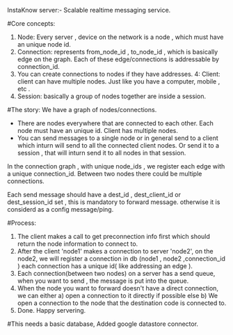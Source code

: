 InstaKnow server:-   Scalable realtime messaging service. 

#Core concepts:
1.  Node: Every server , device on the network  is a node , which must have an unique node id.
2.  Connection:  represents from_node_id  , to_node_id , which is basically edge on the graph. Each of these edge/connections is addressable by connection_id.
3.  You can create connections to nodes if they have addresses.
4:  Client: client can have multiple nodes. Just like you have a computer, mobile , etc .
5.  Session: basically a group of nodes together are inside a session.

#The story:
We have a graph of nodes/connections.

- There are nodes everywhere that are connected to each other. Each node must have an unique id. Client has multiple nodes.
- You can send messages to a single node or in general send to a client which inturn will send to all the connected client nodes. Or send it to a session , that will inturn send it to all nodes in that session.

In the connection graph , with unique node_ids , we register each edge with a unique connection_id.
Between two nodes there could be multiple connections.

Each send message should have a dest_id , dest_client_id or dest_session_id set , this is mandatory to forward message. otherwise it is considerd as a config message/ping.


#Process:
1) The client makes a call to get preconnection info first which should return the node information to connect to.
2) After the client 'node1' makes a connection to server 'node2', on the node2, we will register a connection in db  (node1 , node2 ,connection_id ) each connection has a unique id( like addressing an edge ).
3) Each connection(between two nodes) on a server has a send queue, when you want to send , the message is put into the queue.
4) When the node you want to forward doesn't have a direct connection, we can either 
	a) open a connection to it directly if possible else
	b) We open a connection to the node that the destination code is connected to.
5) Done.  Happy servering.






#This needs a basic database, Added google datastore connector.



